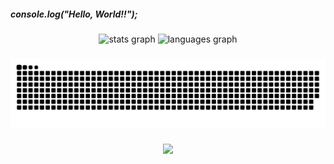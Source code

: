 <h5 align="left">console.log("Hello, World!!");</h5>

###

<div align="center">
  <img src="https://github-readme-stats.vercel.app/api?username=omeryasingundogdu&hide_title=false&hide_rank=false&show_icons=true&include_all_commits=true&count_private=true&disable_animations=false&theme=dracula&locale=en&hide_border=false&order=1" height="150" alt="stats graph"  />
  <img src="https://github-readme-stats.vercel.app/api/top-langs?username=omeryasingundogdu&locale=en&hide_title=false&layout=compact&card_width=320&langs_count=5&theme=dracula&hide_border=false&order=2" height="150" alt="languages graph"  />
</div>

###

<img src="https://raw.githubusercontent.com/omeryasingundogdu/omeryasingundogdu/output/snake.svg" alt="Snake animation" />

###

<div align="center">
  <img src="https://profile-counter.glitch.me/omeryasingundogdu/count.svg?"  />
</div>

###
